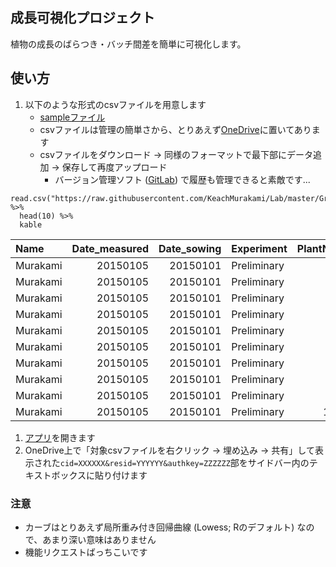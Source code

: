成長可視化プロジェクト
----------------------

植物の成長のばらつき・バッチ間差を簡単に可視化します。

使い方
------

1.  以下のような形式のcsvファイルを用意します
    -   [sampleファイル](https://github.com/KeachMurakami/Lab/blob/master/GrowthPlot/SampleData.csv)
    -   csvファイルは管理の簡単さから、とりあえず[OneDrive](https://onedrive.live.com/)に置いてあります
    -   csvファイルをダウンロード -&gt;
        同様のフォーマットで最下部にデータ追加 -&gt;
        保存して再度アップロード
        -   バージョン管理ソフト
            ([GitLab](https://about.gitlab.com/)) で履歴も管理できると素敵です...

<!-- -->

    read.csv("https://raw.githubusercontent.com/KeachMurakami/Lab/master/GrowthPlot/SampleData.csv") %>%
      head(10) %>%
      kable

<table>
<thead>
<tr class="header">
<th align="left">Name</th>
<th align="right">Date_measured</th>
<th align="right">Date_sowing</th>
<th align="left">Experiment</th>
<th align="right">PlantNo</th>
<th align="left">Remark</th>
<th align="right">Stem_length</th>
<th align="right">Leaf_length_2nd</th>
<th align="right">Leaf_length_4th</th>
<th align="right">Leaf_length_6th</th>
<th align="right">Leaf_length_8th</th>
<th align="right">Leaf_length_10th</th>
</tr>
</thead>
<tbody>
<tr class="odd">
<td align="left">Murakami</td>
<td align="right">20150105</td>
<td align="right">20150101</td>
<td align="left">Preliminary</td>
<td align="right">1</td>
<td align="left">NA</td>
<td align="right">2.30</td>
<td align="right">1.75</td>
<td align="right">1.75</td>
<td align="right">1.75</td>
<td align="right">1.75</td>
<td align="right">1.75</td>
</tr>
<tr class="even">
<td align="left">Murakami</td>
<td align="right">20150105</td>
<td align="right">20150101</td>
<td align="left">Preliminary</td>
<td align="right">2</td>
<td align="left">NA</td>
<td align="right">NA</td>
<td align="right">NA</td>
<td align="right">NA</td>
<td align="right">NA</td>
<td align="right">NA</td>
<td align="right">NA</td>
</tr>
<tr class="odd">
<td align="left">Murakami</td>
<td align="right">20150105</td>
<td align="right">20150101</td>
<td align="left">Preliminary</td>
<td align="right">3</td>
<td align="left">NA</td>
<td align="right">1.46</td>
<td align="right">1.00</td>
<td align="right">1.00</td>
<td align="right">1.00</td>
<td align="right">1.00</td>
<td align="right">1.00</td>
</tr>
<tr class="even">
<td align="left">Murakami</td>
<td align="right">20150105</td>
<td align="right">20150101</td>
<td align="left">Preliminary</td>
<td align="right">4</td>
<td align="left">NA</td>
<td align="right">NA</td>
<td align="right">NA</td>
<td align="right">NA</td>
<td align="right">NA</td>
<td align="right">NA</td>
<td align="right">NA</td>
</tr>
<tr class="odd">
<td align="left">Murakami</td>
<td align="right">20150105</td>
<td align="right">20150101</td>
<td align="left">Preliminary</td>
<td align="right">5</td>
<td align="left">NA</td>
<td align="right">1.59</td>
<td align="right">1.34</td>
<td align="right">1.34</td>
<td align="right">1.34</td>
<td align="right">1.34</td>
<td align="right">1.34</td>
</tr>
<tr class="even">
<td align="left">Murakami</td>
<td align="right">20150105</td>
<td align="right">20150101</td>
<td align="left">Preliminary</td>
<td align="right">6</td>
<td align="left">NA</td>
<td align="right">1.59</td>
<td align="right">1.36</td>
<td align="right">1.36</td>
<td align="right">1.36</td>
<td align="right">1.36</td>
<td align="right">1.36</td>
</tr>
<tr class="odd">
<td align="left">Murakami</td>
<td align="right">20150105</td>
<td align="right">20150101</td>
<td align="left">Preliminary</td>
<td align="right">7</td>
<td align="left">NA</td>
<td align="right">1.98</td>
<td align="right">1.03</td>
<td align="right">1.03</td>
<td align="right">1.03</td>
<td align="right">1.03</td>
<td align="right">1.03</td>
</tr>
<tr class="even">
<td align="left">Murakami</td>
<td align="right">20150105</td>
<td align="right">20150101</td>
<td align="left">Preliminary</td>
<td align="right">8</td>
<td align="left">NA</td>
<td align="right">2.09</td>
<td align="right">1.29</td>
<td align="right">1.29</td>
<td align="right">1.29</td>
<td align="right">1.29</td>
<td align="right">1.29</td>
</tr>
<tr class="odd">
<td align="left">Murakami</td>
<td align="right">20150105</td>
<td align="right">20150101</td>
<td align="left">Preliminary</td>
<td align="right">9</td>
<td align="left">NA</td>
<td align="right">2.10</td>
<td align="right">1.16</td>
<td align="right">1.16</td>
<td align="right">1.16</td>
<td align="right">1.16</td>
<td align="right">1.16</td>
</tr>
<tr class="even">
<td align="left">Murakami</td>
<td align="right">20150105</td>
<td align="right">20150101</td>
<td align="left">Preliminary</td>
<td align="right">10</td>
<td align="left">NA</td>
<td align="right">2.41</td>
<td align="right">1.48</td>
<td align="right">1.48</td>
<td align="right">1.48</td>
<td align="right">1.48</td>
<td align="right">1.48</td>
</tr>
</tbody>
</table>

1.  [アプリ](https://keachmurakami.shinyapps.io/GrowthPlot/)を開きます
2.  OneDrive上で「対象csvファイルを右クリック -&gt; 埋め込み -&gt;
    共有」して表示された`cid=XXXXXX&resid=YYYYYY&authkey=ZZZZZZ`部をサイドバー内のテキストボックスに貼り付けます

### 注意

-   カーブはとりあえず局所重み付き回帰曲線 (Lowess; Rのデフォルト)
    なので、あまり深い意味はありません
-   機能リクエストばっちこいです
